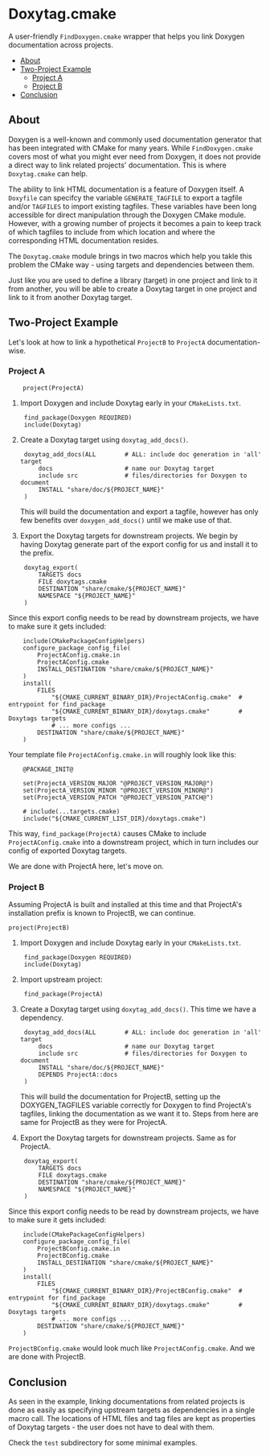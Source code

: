 <!-- omit in toc -->
# Doxytag.cmake

A user-friendly `FindDoxygen.cmake` wrapper that helps you link Doxygen documentation across projects.

- [About](#about)
- [Two-Project Example](#two-project-example)
  - [Project A](#project-a)
  - [Project B](#project-b)
- [Conclusion](#conclusion)

## About

Doxygen is a well-known and commonly used documentation generator that has been
integrated with CMake for many years. While `FindDoxygen.cmake` covers most of
what you might ever need from Doxygen, it does not provide a direct way to
link related projects' documentation. This is where `Doxytag.cmake` can help.

The ability to link HTML documentation is a feature of Doxygen itself. A `Doxyfile`
can specifcy the variable `GENERATE_TAGFILE` to export a tagfile and/or
`TAGFILES` to import existing tagfiles.
These variables have been long accessible for direct manipulation through the Doxygen
CMake module. However, with a growing number of projects it becomes a pain to
keep track of which tagfiles to include from which location and where the corresponding
HTML documentation resides.

The `Doxytag.cmake` module brings in two macros which help you takle this problem
the CMake way - using targets and dependencies between them.

Just like you are used to define a library (target) in one project and link to it from
another, you will be able to create a Doxytag target in one project and link to it
from another Doxytag target.

## Two-Project Example

Let's look at how to link a hypothetical `ProjectB` to `ProjectA` documentation-wise.

### Project A

        project(ProjectA)

1. Import Doxygen and include Doxytag early in your `CMakeLists.txt`.

        find_package(Doxygen REQUIRED)
        include(Doxytag)

2. Create a Doxytag target using `doxytag_add_docs()`.

        doxytag_add_docs(ALL        # ALL: include doc generation in 'all' target
            docs                    # name our Doxytag target
            include src             # files/directories for Doxygen to document
            INSTALL "share/doc/${PROJECT_NAME}"
        )

    This will build the documentation and export a tagfile, however has only few benefits over `doxygen_add_docs()` until we make use of that.

3. Export the Doxytag targets for downstream projects. We begin by having Doxytag generate part of the export config for us and install it to the prefix.

        doxytag_export(
            TARGETS docs
            FILE doxytags.cmake
            DESTINATION "share/cmake/${PROJECT_NAME}"
            NAMESPACE "${PROJECT_NAME}"
        )

Since this export config needs to be read by downstream projects, we have to make sure it gets included:

        include(CMakePackageConfigHelpers)
        configure_package_config_file(
            ProjectAConfig.cmake.in
            ProjectAConfig.cmake
            INSTALL_DESTINATION "share/cmake/${PROJECT_NAME}"
        )
        install(
            FILES
                "${CMAKE_CURRENT_BINARY_DIR}/ProjectAConfig.cmake"  # entrypoint for find_package
                "${CMAKE_CURRENT_BINARY_DIR}/doxytags.cmake"        # Doxytags targets
                # ... more configs ...
            DESTINATION "share/cmake/${PROJECT_NAME}"
        )

Your template file `ProjectAConfig.cmake.in` will roughly look like this:

        @PACKAGE_INIT@

        set(ProjectA_VERSION_MAJOR "@PROJECT_VERSION_MAJOR@")
        set(ProjectA_VERSION_MINOR "@PROJECT_VERSION_MINOR@")
        set(ProjectA_VERSION_PATCH "@PROJECT_VERSION_PATCH@")

        # include(...targets.cmake)
        include("${CMAKE_CURRENT_LIST_DIR}/doxytags.cmake")

This way, `find_package(ProjectA)` causes CMake to include `ProjectAConfig.cmake` into a downstream
project, which in turn includes our config of exported Doxytag targets.

We are done with ProjectA here, let's move on.

### Project B

Assuming ProjectA is built and installed at this time and that ProjectA's installation prefix is
known to ProjectB, we can continue.

    project(ProjectB)

1. Import Doxygen and include Doxytag early in your `CMakeLists.txt`.

        find_package(Doxygen REQUIRED)
        include(Doxytag)

2. Import upstream project:

        find_package(ProjectA)

3. Create a Doxytag target using `doxytag_add_docs()`. This time we have a dependency.

        doxytag_add_docs(ALL        # ALL: include doc generation in 'all' target
            docs                    # name our Doxytag target
            include src             # files/directories for Doxygen to document
            INSTALL "share/doc/${PROJECT_NAME}"
            DEPENDS ProjectA::docs
        )

    This will build the documentation for ProjectB, setting up the DOXYGEN_TAGFILES variable
    correctly for Doxygen to find ProjectA's tagfiles, linking the documentation as we want it to.
    Steps from here are same for ProjectB as they were for ProjectA.

4. Export the Doxytag targets for downstream projects. Same as for ProjectA.

        doxytag_export(
            TARGETS docs
            FILE doxytags.cmake
            DESTINATION "share/cmake/${PROJECT_NAME}"
            NAMESPACE "${PROJECT_NAME}"
        )

Since this export config needs to be read by downstream projects, we have to make sure it gets included:

        include(CMakePackageConfigHelpers)
        configure_package_config_file(
            ProjectBConfig.cmake.in
            ProjectBConfig.cmake
            INSTALL_DESTINATION "share/cmake/${PROJECT_NAME}"
        )
        install(
            FILES
                "${CMAKE_CURRENT_BINARY_DIR}/ProjectBConfig.cmake"  # entrypoint for find_package
                "${CMAKE_CURRENT_BINARY_DIR}/doxytags.cmake"        # Doxytags targets
                # ... more configs ...
            DESTINATION "share/cmake/${PROJECT_NAME}"
        )

`ProjectBConfig.cmake` would look much like `ProjectAConfig.cmake`. And we are done with ProjectB.

## Conclusion

As seen in the example, linking documentations from related projects is done as easily as specifying upstream targets as dependencies in a single macro call. The locations of HTML files and tag files are kept as properties of Doxytag targets - the user does not have to deal with them.

Check the `test` subdirectory for some minimal examples.
